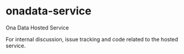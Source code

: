onadata-service
===============

Ona Data Hosted Service

For internal discussion, issue tracking and code related to the hosted service.
